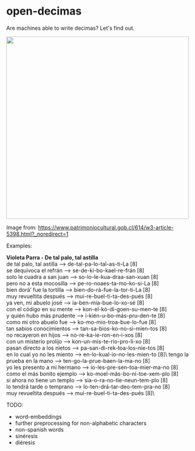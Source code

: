 # open-decimas

Are machines able to write decimas? Let's find out.

<img src="https://user-images.githubusercontent.com/61199264/103969615-34d3bf00-515e-11eb-8a62-e6c0fb96e760.png" width="480">

Image from: https://www.patrimoniocultural.gob.cl/614/w3-article-5398.html?_noredirect=1

Examples:

**Violeta Parra - De tal palo, tal astilla**\
de tal palo, tal astilla --> de-tal-pa-lo-tal-as-ti-La [8]\
se dequivoca el refrán --> se-de-ki-bo-kael-re-frán [8]\
solo le cuadra a san juan --> so-lo-le-kua-draa-san-xuan [8]\
pero no a esta mocosilla --> pe-ro-noaes-ta-mo-ko-si-La [8]\
bien dorá’ fue la tortilla --> bien-do-rá-fue-la-tor-ti-La [8]\
muy revueltita después --> mui-re-buel-ti-ta-des-pués [8]\
ya ven, mi abuelo josé --> ia-ben-mia-bue-lo-xo-sé [8]\
con el código en su mente --> kon-el-kó-di-goen-su-men-te [8]\
y quién hubo más prudente --> i-kién-u-bo-más-pru-den-te [8]\
como mi otro abuelo fue --> ko-mo-mio-troa-bue-lo-fue [8]\
tan sabios conocimientos --> tan-sa-bios-ko-no-si-mien-tos [8]\
no recayeron en hijos --> no-re-ka-ie-ron-en-i-xos [8]\
con un misterio prolijo --> kon-un-mis-te-rio-pro-li-xo [8]\
pasan directo a los nietos --> pa-san-di-rek-toa-los-nie-tos [8]\
en lo cual yo no les miento --> en-lo-kual-io-no-les-mien-to [8]\ 
tengo la prueba en la mano --> ten-go-la-prue-baen-la-ma-no [8]\
yo les presento a mi hermano --> io-les-pre-sen-toa-mier-ma-no [8]\
como el más bonito ejemplo --> ko-moel-más-bo-ni-toe-xem-plo [8]\
si ahora no tiene un templo --> sia-o-ra-no-tie-neun-tem-plo [8]\
lo tendrá tarde o temprano --> lo-ten-drá-tar-deo-tem-pra-no [8]\
muy revueltita después --> mui-re-buel-ti-ta-des-pués [8]\

TODO:
- word-embeddings
- further preprocessing for non-alphabetic characters
- non-spanish words
- sinéresis
- diéresis

